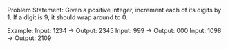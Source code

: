Problem Statement:
Given a positive integer, increment each of its digits by 1. If a digit is 9, it should wrap around to 0.

Example:
Input: 1234 → Output: 2345
Input: 999 → Output: 000
Input: 1098 → Output: 2109
